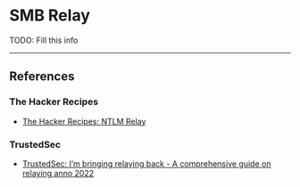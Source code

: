 # SMB Relay

TODO: Fill this info


---
## References

### The Hacker Recipes

- [The Hacker Recipes: NTLM Relay](https://www.thehacker.recipes/a-d/movement/ntlm/relay)

### TrustedSec

- [TrustedSec: I’m bringing relaying back - A comprehensive guide on relaying anno 2022](https://www.trustedsec.com/blog/a-comprehensive-guide-on-relaying-anno-2022)